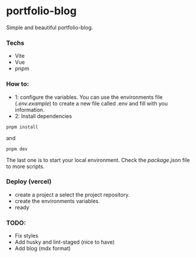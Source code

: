 # portfolio-blog
Simple and beautiful portfolio-blog.  
### Techs
- Vite
- Vue
- pnpm
### How to:
- 1: configure the variables. You can use the environments file (*.env.example*) to create a new file called .env and fill with you information.
- 2: Install dependencies
```
pnpm install
``` 
and
```
pnpm dev
```
The last one is to start your local environment. Check the *package.json* file to more scripts.
### Deploy (vercel)
- create a project a select the project repository.
- create the environments variables.
- ready
### TODO:
- Fix styles
- Add husky and lint-staged (nice to have) 
- Add blog (mdx format)